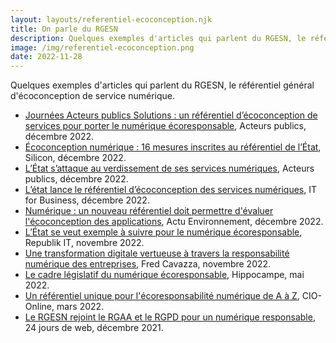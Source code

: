 ```yaml
---
layout: layouts/referentiel-ecoconception.njk
title: On parle du RGESN
description: Quelques exemples d'articles qui parlent du RGESN, le référentiel général d'écoconception de service numérique.
image: /img/referentiel-ecoconception.png
date: 2022-11-28
---
```


Quelques exemples d'articles qui parlent du RGESN, le référentiel général d'écoconception de service numérique.

* [Journées Acteurs publics Solutions : un référentiel d’écoconception de services pour porter le numérique écoresponsable](https://acteurspublics.fr/webtv/emissions/journees-acteurs-publics-solutions/un-referentiel-decoconception-de-services-pour-porter-le-numerique-ecoresponsable), Acteurs publics, décembre 2022.
* [Écoconception numérique : 16 mesures inscrites au référentiel de l’État](https://www.silicon.fr/ecoconception-numerique-16-mesures-referentiel-etat-454130.html), Silicon, décembre 2022.
* [L’État s’attaque au verdissement de ses services numériques](https://acteurspublics.fr/articles/letat-sattaque-au-verdissement-de-ses-services-numeriques), Acteurs publics, décembre 2022.
* [L’état lance le référentiel d’écoconception des services numériques](https://www.itforbusiness.fr/letat-lance-le-referentiel-decoconception-des-services-numeriques-57738), IT for Business, décembre 2022.
* [Numérique : un nouveau référentiel doit permettre d'évaluer l'écoconception des applications](https://www.actu-environnement.com/ae/news/numerique-referentiel-econception-applications-40757.php4), Actu Environnement, décembre 2022.
* [L’État se veut exemple à suivre pour le numérique écoresponsable](https://www.republik-it.fr/decideurs-it/green-it/l-etat-se-veut-exemple-a-suivre-pour-le-numerique-ecoresponsable.html), Republik IT, novembre 2022.
* [Une transformation digitale vertueuse à travers la responsabilité numérique des entreprises](https://fredcavazza.net/2022/11/20/une-transformation-digitale-vertueuse-a-travers-la-responsabilite-numerique-des-entreprises/), Fred Cavazza, novembre 2022.
* [Le cadre législatif du numérique écoresponsable](https://www.hippocampe.fr/blog/hippodcast-focus-ecologique-numerique-ecoresponsable-episode-2/), Hippocampe, mai 2022.
* [Un référentiel unique pour l'écoresponsabilité numérique de A à Z](https://www.cio-online.com/actualites/lire-un-referentiel-unique-pour-l-ecoresponsabilite-numerique-de-a-a-z-14030.html), CIO-Online, mars 2022.
* [Le RGESN rejoint le RGAA et le RGPD pour un numérique responsable](https://www.24joursdeweb.fr/2021/le-rgesn-rejoint-le-rgaa-et-le-rgpd-pour-un-numerique-responsable/), 24 jours de web, décembre 2021.
